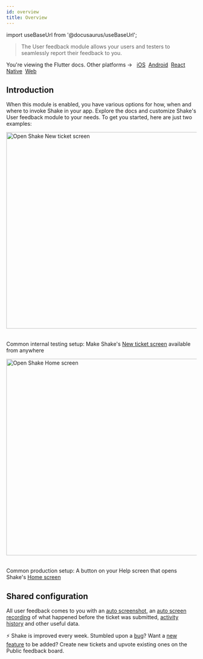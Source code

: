 ```yaml
---
id: overview
title: Overview
---
```


import useBaseUrl from '@docusaurus/useBaseUrl';

>The User feedback module allows your users and testers to seamlessly report their feedback to you.

<p class="p2 mt-40">You're viewing the Flutter docs. Other platforms → &nbsp;
<a href="/docs/android/user-feedback/overview/">iOS</a>&nbsp; 
<a href="/docs/android/user-feedback/overview/">Android</a>&nbsp; 
<a href="/docs/android/user-feedback/overview/">React Native</a>&nbsp; 
<a href="/docs/web/user-feedback/overview/">Web</a>&nbsp;
</p>

## Introduction

When this module is enabled, you have various options for how, when and where to invoke Shake in your app.
Explore the docs and customize Shake's User feedback module to your needs.
To get you started, here are just two examples:

<table class="media-container mt-50">
<img
  alt="Open Shake New ticket screen"
  width="520"
  src={useBaseUrl('screens/open-shake-new-ticket-screen@2x.png')}
/>
</table>
<p class="p2 center-align">Common internal testing setup: Make Shake's <a href="/flutter/shake-ui/new-ticket-screen/">New ticket screen</a> available from anywhere</p>

<table class="media-container mt-50">
<img
  alt="Open Shake Home screen"
  width="520"
  src={useBaseUrl('screens/open-shake-home-screen@2x.png')}
/>
</table>
<p class="p2 center-align">Common production setup: A button on your Help screen that opens Shake's <a href="/flutter/shake-ui/home-screen/">Home screen</a></p>



## Shared configuration

All user feedback comes to you with an [auto screenshot](/flutter/configuration-and-data/auto-screenshot.md),
an [auto screen recording](/flutter/configuration-and-data/auto-screen-recording.md)
of what happened before the ticket was submitted, [activity history](/flutter/configuration-and-data/activity-history.md) and other useful data.

<p class="p2 mt-80 mb-10">⚡️ Shake is improved every week.
Stumbled upon a <a href="https://feedback.shakebugs.com/bugs">bug</a>?
Want a <a href="https://feedback.shakebugs.com/feature-requests">new feature</a> to be added?
Create new tickets and upvote existing ones on the Public feedback board.</p>
<p></p>
